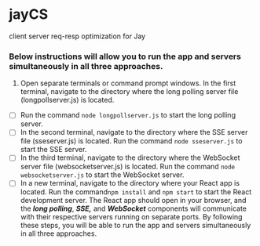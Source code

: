 # jayCS
client server req-resp optimization for Jay
### Below instructions will allow you to run the app and servers simultaneously in all three approaches.

 1. Open separate terminals or command prompt windows.
In the first terminal, navigate to the directory where the long polling server file (longpollserver.js) is located. 
 - [ ] Run the command `node longpollserver.js` to start the long polling server.
 - [ ] In the second terminal, navigate to the directory where the SSE server file (sseserver.js) is located. Run the command `node sseserver.js` to start the SSE server.
 - [ ] In the third terminal, navigate to the directory where the WebSocket server file (websocketserver.js) is located. Run the command `node websocketserver.js` to start the WebSocket server.
 - [ ] In a new terminal, navigate to the directory where your React app is located. Run the command`npm install` and  `npm start` to start the React development server.
The React app should open in your browser, and the ***long polling***, ***SSE,*** and ***WebSocket*** components will communicate with their respective servers running on separate ports.
By following these steps, you will be able to run the app and servers simultaneously in all three approaches.
